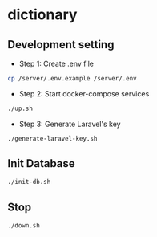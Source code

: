 # dictionary

## Development setting

- Step 1: Create .env file
```bash
cp /server/.env.example /server/.env
```

- Step 2: Start docker-compose services
```bash
./up.sh
```

- Step 3: Generate Laravel's key
```bash
./generate-laravel-key.sh
```

## Init Database
```bash
./init-db.sh
```

## Stop
```bash
./down.sh
```